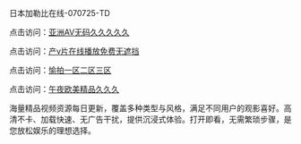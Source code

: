 日本加勒比在线-070725-TD 

点击访问：<a href="https://bered.pages.dev/">亚洲AV无码久久久久久</a>

点击访问：<a href="https://rtj-3zo.pages.dev/">产v片在线播放免费无遮挡</a>

点击访问：<a href="https://vassv.pages.dev/">愉拍一区二区三区</a>

点击访问：<a href="https://gsd-agv.pages.dev/">午夜欧美精品久久久</a>

海量精品视频资源每日更新，覆盖多种类型与风格，满足不同用户的观影喜好。高清不卡、加载快速、无广告干扰，提供沉浸式体验。打开即看，无需繁琐步骤，是您放松娱乐的理想选择。

<span style="display:none;">[Canonical link](https://github.com/ma07072025/ma02 ）</span>
